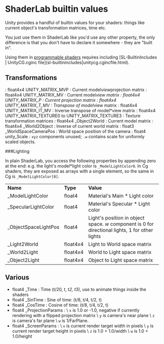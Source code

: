 ShaderLab builtin values
========================


Unity provides a handful of builtin values for your shaders: things like current object's transformation matrices, time etc.

You just use them in ShaderLab like you'd use any other property, the only difference is that you don't have to declare it somewhere - they are "built in".

Using them in [programmable shaders](sl-shaderprograms.html) requires including [SL-BuiltinIncludes | <span class=keyword>UnityCG.cginc</span> file](sl-builtinincludes|<span class=keyword>unitycg.cginc</span>file.html).

Transformations
---------------


: <span class=component>float4x4 UNITY_MATRIX_MVP</span> : Current model*view*projection matrix
: <span class=component>float4x4 UNITY_MATRIX_MV</span> : Current model*view matrix
: <span class=component>float4x4 UNITY_MATRIX_P</span> : Current projection matrix
: <span class=component>float4x4 UNITY_MATRIX_T_MV</span> : Transpose of model*view matrix
: <span class=component>float4x4 UNITY_MATRIX_IT_MV</span> : Inverse transpose of model*view matrix
: <span class=component>float4x4 UNITY_MATRIX_TEXTURE0</span> to <span class=component>UNITY_MATRIX_TEXTURE3</span> : Texture transformation matrices
: <span class=component>float4x4 _Object2World</span> : Current model matrix
: <span class=component>float4x4 _World2Object</span> : Inverse of current world matrix
: <span class=component>float3 _WorldSpaceCameraPos</span> : World space position of the camera
: <span class=component>float4 unity_Scale</span> : `xyz` components unused; `.w` contains scale for uniformly scaled objects.

###Lighting

In plain ShaderLab, you access the following properties by appending zero at the end: e.g. the light's model*light color is `_ModelLightColor0`. In Cg shaders, they are exposed as arrays with a single element, so the same in Cg is `_ModelLightColor[0]`.


|  |  |  |
|--|--|--|
| __Name__ | __Type__ | __Value__ |
|_ModelLightColor |float4 |Material's Main * Light color |
|_SpecularLightColor |float4 |Material's Specular * Light color |
|_ObjectSpaceLightPos |float4 |Light's position in object space. _w_ component is 0 for directional lights, 1 for other lights |
|_Light2World |float4x4 |Light to World space matrix |
|_World2Light |float4x4 |World to Light space matrix |
|_Object2Light |float4x4 |Object to Light space matrix |

Various
-------


* <span class=component>float4 _Time</span> : Time (t/20, t, t*2, t*3), use to animate things inside the shaders
* <span class=component>float4 _SinTime</span> : Sine of time: (t/8, t/4, t/2, t)
* <span class=component>float4 _CosTime</span> : Cosine of time: (t/8, t/4, t/2, t)
* <span class=component>float4 _ProjectionParams</span> : \\
  `x` is 1.0 or -1.0, negative if currently rendering with a flipped projection matrix \\
  `y` is camera's near plane \\
  `z` is camera's far plane \\
  `w` is 1/FarPlane.
* <span class=component>float4 _ScreenParams</span> : \\
  `x` is current render target width in pixels \\
  `y` is current render target height in pixels \\
  `z` is 1.0 + 1.0/width \\
  `w` is 1.0 + 1.0/height
